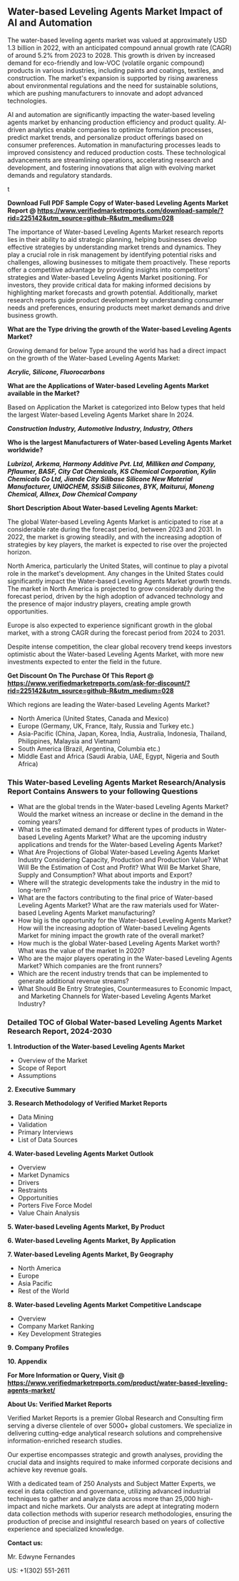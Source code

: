 <h2>Water-based Leveling Agents Market Impact of AI and Automation</h2><p>The water-based leveling agents market was valued at approximately USD 1.3 billion in 2022, with an anticipated compound annual growth rate (CAGR) of around 5.2% from 2023 to 2028. This growth is driven by increased demand for eco-friendly and low-VOC (volatile organic compound) products in various industries, including paints and coatings, textiles, and construction. The market's expansion is supported by rising awareness about environmental regulations and the need for sustainable solutions, which are pushing manufacturers to innovate and adopt advanced technologies.</p><p>AI and automation are significantly impacting the water-based leveling agents market by enhancing production efficiency and product quality. AI-driven analytics enable companies to optimize formulation processes, predict market trends, and personalize product offerings based on consumer preferences. Automation in manufacturing processes leads to improved consistency and reduced production costs. These technological advancements are streamlining operations, accelerating research and development, and fostering innovations that align with evolving market demands and regulatory standards.</p>t</p><p id="" class=""><strong>Download Full PDF Sample Copy of Water-based Leveling Agents Market Report @ <a href="https://www.verifiedmarketreports.com/download-sample/?rid=225142&utm_source=github-R&utm_medium=028" target="_blank">https://www.verifiedmarketreports.com/download-sample/?rid=225142&utm_source=github-R&utm_medium=028</a></strong></p><p>The importance of&nbsp;Water-based Leveling Agents Market research reports lies in their ability to aid strategic planning, helping businesses develop effective strategies by understanding market trends and dynamics. They play a crucial role in risk management by identifying potential risks and challenges, allowing businesses to mitigate them proactively. These reports offer a competitive advantage by providing insights into competitors' strategies and Water-based Leveling Agents Market positioning. For investors, they provide critical data for making informed decisions by highlighting market forecasts and growth potential. Additionally, market research reports guide product development by understanding consumer needs and preferences, ensuring products meet market demands and drive business growth.</p><p><strong>What are the&nbsp;Type driving the growth of the Water-based Leveling Agents Market?</strong></p><p id="" class="">Growing demand for below Type around the world has had a direct impact on the growth of the Water-based Leveling Agents Market:</p><em><strong>Acrylic, Silicone, Fluorocarbons</strong></em></p><strong>What are the&nbsp;Applications&nbsp;of Water-based Leveling Agents Market available in the Market?</strong></p><p id="" class="">Based on Application the Market is categorized into Below types that held the largest Water-based Leveling Agents Market share In 2024.</p><em><strong>Construction Industry, Automotive Industry, Industry, Others</strong></em></p><strong>Who is the largest Manufacturers of Water-based Leveling Agents Market worldwide?</strong></p><p><em><strong>Lubrizol, Arkema, Harmony Additive Pvt. Ltd, Milliken and Company, Pflaumer, BASF, City Cat Chemicals, KS Chemical Corporation, Kylin Chemicals Co Ltd, Jiande City Silibase Silicone New Material Manufacturer, UNIQCHEM, SSiSiB Silicones, BYK, Maiturui, Moneng Chemical, Allnex, Dow Chemical Company</strong></em></p><p id="" class=""><strong>Short Description About Water-based Leveling Agents Market:</strong></p><p>The global Water-based Leveling Agents Market is anticipated to rise at a considerable rate during the forecast period, between 2023 and 2031. In 2022, the market is growing steadily, and with the increasing adoption of strategies by key players, the market is expected to rise over the projected horizon.</p><p>North America, particularly the United States, will continue to play a pivotal role in the market's development. Any changes in the United States could significantly impact the Water-based Leveling Agents Market growth trends. The market in North America is projected to grow considerably during the forecast period, driven by the high adoption of advanced technology and the presence of major industry players, creating ample growth opportunities.</p><p>Europe is also expected to experience significant growth in the global market, with a strong CAGR during the forecast period from 2024 to 2031.</p><p>Despite intense competition, the clear global recovery trend keeps investors optimistic about the Water-based Leveling Agents Market, with more new investments expected to enter the field in the future.</p><p id="" class=""><strong>Get Discount On The Purchase Of This Report @ <a href="https://www.verifiedmarketreports.com/ask-for-discount/?rid=225142&utm_source=github-R&utm_medium=028" target="_blank">https://www.verifiedmarketreports.com/ask-for-discount/?rid=225142&utm_source=github-R&utm_medium=028</a></strong></p>Which regions are leading the Water-based Leveling Agents Market?</p><ul><li>North America (United States, Canada and Mexico)</li><li>Europe (Germany, UK, France, Italy, Russia and Turkey etc.)</li><li>Asia-Pacific (China, Japan, Korea, India, Australia, Indonesia, Thailand, Philippines, Malaysia and Vietnam)</li><li>South America (Brazil, Argentina, Columbia etc.)</li><li>Middle East and Africa (Saudi Arabia, UAE, Egypt, Nigeria and South Africa)</li></ul><h3 id="" class="">This Water-based Leveling Agents Market Research/Analysis Report Contains Answers to your following Questions</h3><ul><li>What are the global trends in the Water-based Leveling Agents Market? Would the market witness an increase or decline in the demand in the coming years?</li><li>What is the estimated demand for different types of products in Water-based Leveling Agents Market? What are the upcoming industry applications and trends for the Water-based Leveling Agents Market?</li><li>What Are Projections of Global Water-based Leveling Agents Market Industry Considering Capacity, Production and Production Value? What Will Be the Estimation of Cost and Profit? What Will Be Market Share, Supply and Consumption? What about imports and Export?</li><li>Where will the strategic developments take the industry in the mid to long-term?</li><li>What are the factors contributing to the final price of Water-based Leveling Agents Market? What are the raw materials used for Water-based Leveling Agents Market manufacturing?</li><li>How big is the opportunity for the Water-based Leveling Agents Market? How will the increasing adoption of Water-based Leveling Agents Market for mining impact the growth rate of the overall market?</li><li>How much is the global Water-based Leveling Agents Market worth? What was the value of the market In 2020?</li><li>Who are the major players operating in the Water-based Leveling Agents Market? Which companies are the front runners?</li><li>Which are the recent industry trends that can be implemented to generate additional revenue streams?</li><li>What Should Be Entry Strategies, Countermeasures to Economic Impact, and Marketing Channels for Water-based Leveling Agents Market Industry?</li></ul><h3 id="" class="">Detailed TOC of Global Water-based Leveling Agents Market Research Report, 2024-2030</h3><p id="" class=""><strong>1. Introduction of the Water-based Leveling Agents Market</strong></p><ul><li>Overview of the Market</li><li>Scope of Report</li><li>Assumptions</li></ul><p id="" class=""><strong>2. Executive Summary</strong></p><p id="" class=""><strong>3. Research Methodology of Verified Market Reports</strong></p><ul><li>Data Mining</li><li>Validation</li><li>Primary Interviews</li><li>List of Data Sources</li></ul><p id="" class=""><strong>4. Water-based Leveling Agents Market Outlook</strong></p><ul><li>Overview</li><li>Market Dynamics</li><li>Drivers</li><li>Restraints</li><li>Opportunities</li><li>Porters Five Force Model</li><li>Value Chain Analysis</li></ul><p id="" class=""><strong>5. Water-based Leveling Agents Market, By Product</strong></p><p id="" class=""><strong>6. Water-based Leveling Agents Market, By Application</strong></p><p id="" class=""><strong>7. Water-based Leveling Agents Market, By Geography</strong></p><ul><li>North America</li><li>Europe</li><li>Asia Pacific</li><li>Rest of the World</li></ul><p id="" class=""><strong>8. Water-based Leveling Agents Market Competitive Landscape</strong></p><ul><li>Overview</li><li>Company Market Ranking</li><li>Key Development Strategies</li></ul><p id="" class=""><strong>9. Company Profiles</strong></p><p id="" class=""><strong>10. Appendix</strong></p><p id="" class=""><strong>For More Information or Query, Visit @ <a href="https://www.verifiedmarketreports.com/product/water-based-leveling-agents-market/" target="_blank">https://www.verifiedmarketreports.com/product/water-based-leveling-agents-market/</a></strong></p><p id="" class=""><strong>About Us: Verified Market Reports</strong></p><p id="" class="">Verified Market Reports is a premier Global Research and Consulting firm serving a diverse clientele of over 5000+ global customers. We specialize in delivering cutting-edge analytical research solutions and comprehensive information-enriched research studies.</p><p id="" class="">Our expertise encompasses strategic and growth analyses, providing the crucial data and insights required to make informed corporate decisions and achieve key revenue goals.</p><p id="" class="">With a dedicated team of 250 Analysts and Subject Matter Experts, we excel in data collection and governance, utilizing advanced industrial techniques to gather and analyze data across more than 25,000 high-impact and niche markets. Our analysts are adept at integrating modern data collection methods with superior research methodologies, ensuring the production of precise and insightful research based on years of collective experience and specialized knowledge.</p><p id="" class=""><strong>Contact us:</strong></p><p id="" class="">Mr. Edwyne Fernandes</p><p id="" class="">US: +1(302) 551-2611</p>